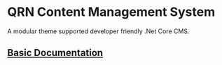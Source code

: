 # QRN Content Management System
A modular theme supported developer friendly .Net Core CMS.

## [Basic Documentation](https://github.com/TecRT/QRN.Cms/blob/master/Documentation/001.Index.md)
